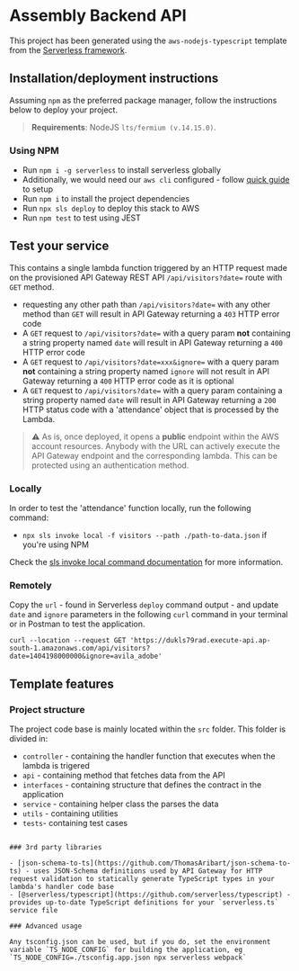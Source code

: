 # Assembly Backend API

This project has been generated using the `aws-nodejs-typescript` template from the [Serverless framework](https://www.serverless.com/).

## Installation/deployment instructions

Assuming `npm` as the preferred package manager, follow the instructions below to deploy your project.

> **Requirements**: NodeJS `lts/fermium (v.14.15.0)`.

### Using NPM

- Run `npm i -g serverless` to install serverless globally
- Additionally, we would need our `aws cli` configured - follow [quick guide](https://docs.aws.amazon.com/cli/latest/userguide/getting-started-quickstart.html) to setup
- Run `npm i` to install the project dependencies
- Run `npx sls deploy` to deploy this stack to AWS
- Run `npm test` to test using JEST

## Test your service

This contains a single lambda function triggered by an HTTP request made on the provisioned API Gateway REST API `/api/visitors?date=` route with `GET` method.

- requesting any other path than `/api/visitors?date=` with any other method than `GET` will result in API Gateway returning a `403` HTTP error code
- A `GET` request to `/api/visitors?date=` with a query param **not** containing a string property named `date` will result in API Gateway returning a `400` HTTP error code
- A `GET` request to `/api/visitors?date=xxx&ignore=` with a query param **not** containing a string property named `ignore` will not result in API Gateway returning a `400` HTTP error code as it is optional
- A `GET` request to `/api/visitors?date=` with a query param containing a string property named `date` will result in API Gateway returning a `200` HTTP status code with a 'attendance' object that is processed by the Lambda. 

> :warning: As is, once deployed, it opens a **public** endpoint within the AWS account resources. Anybody with the URL can actively execute the API Gateway endpoint and the corresponding lambda. This can be protected using an authentication method.

### Locally

In order to test the 'attendance' function locally, run the following command:

- `npx sls invoke local -f visitors --path ./path-to-data.json` if you're using NPM

Check the [sls invoke local command documentation](https://www.serverless.com/framework/docs/providers/aws/cli-reference/invoke-local/) for more information.

### Remotely

Copy the `url` - found in Serverless `deploy` command output - and update `date` and `ignore` parameters in the following `curl` command in your terminal or in Postman to test the application.

```
curl --location --request GET 'https://dukls79rad.execute-api.ap-south-1.amazonaws.com/api/visitors?date=1404198000000&ignore=avila_adobe'
```

## Template features

### Project structure

The project code base is mainly located within the `src` folder. This folder is divided in:

- `controller` - containing the handler function that executes when the lambda is trigered
- `api` - containing method that fetches data from the API
- `interfaces` - containing structure that defines the contract in the application
- `service` - containing helper class the parses the data
- `utils` - containing utilities
- `tests`- containing test cases

```

### 3rd party libraries

- [json-schema-to-ts](https://github.com/ThomasAribart/json-schema-to-ts) - uses JSON-Schema definitions used by API Gateway for HTTP request validation to statically generate TypeScript types in your lambda's handler code base
- [@serverless/typescript](https://github.com/serverless/typescript) - provides up-to-date TypeScript definitions for your `serverless.ts` service file

### Advanced usage

Any tsconfig.json can be used, but if you do, set the environment variable `TS_NODE_CONFIG` for building the application, eg `TS_NODE_CONFIG=./tsconfig.app.json npx serverless webpack`
